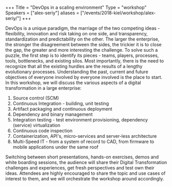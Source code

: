 +++
Title = "DevOps in a scaling environment"
Type = "workshop"
Speakers = ["alex-seriy"]
aliases = ["/events/2018-kiel/workshop/alex-seriy/"]
+++

DevOps is a unique paradigm, the marriage of the two competing ideas - flexibility, innovation and risk taking on one side, and transparency, standardization and predictability on the other. The larger the enterprise, the stronger the disagreement between the sides, the trickier it is to close the gap, the greater and more interesting the challenge.
To solve such a puzzle, the first step is to identify its pieces - teams, players, processes, tools, bottlenecks, and existing silos. Most importantly, there is the need to recognize that all the existing hurdles are the results of a lengthy evolutionary processes. Understanding the past, current and future objectives of everyone involved by everyone involved is the place to start.
In this workshop, we will discuss the various aspects of a digital transformation in a large enterprise:

1.	Source control (SCM)
2.	Continuous Integration - building, unit testing
3.	Artifact packaging and continuous deployment
4.	Dependency and binary management
5.	Integration testing - test environment provisioning, dependency (service) virtualization
6.	Continuous code inspection
7.	Containerization, API's, micro-services and server-less architecture
8.	Multi-Speed IT - from a system of record to CAD, from firmware to mobile applications under the same roof

Switching between short presentations, hands-on exercises, demos and white boarding sessions, the audience will share their Digital Transformation challenges and experiences, get fresh perspectives and test own their ideas. Attendees are highly encouraged to share the topic and use cases of interest to them, and we will orchestrate the workshop around accordingly.


